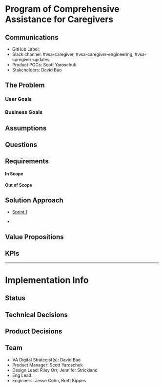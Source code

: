 # Program of Comprehensive Assistance for Caregivers

## Communications
- GitHub Label: 
- Slack channel: #vsa-caregiver, #vsa-caregiver-engineering, #vsa-caregiver-updates
- Product POCs: Scott Yaroschuk
- Stakeholders: David Bao

## The Problem


### User Goals


### Business Goals


## Assumptions

## Questions

## Requirements
#### In Scope 

#### Out of Scope

## Solution Approach

* [Sprint 1](https://github.com/department-of-veterans-affairs/va.gov-team/blob/master/products/caregivers/discovery/caregiver-discovery-sprint1-userresearch.md)

* []()

## Value Propositions

## KPIs

---

# Implementation Info

## Status

## Technical Decisions

## Product Decisions

## Team

- VA Digital Strategist(s): David Bao
- Product Manager: Scott Yaroschuk
- Design Lead: Riley Orr, Jennifer Strickland
- Eng Lead: 
- Engineers: Jesse Cohn, Brett Kippes
   
